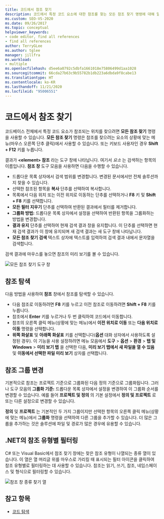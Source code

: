 ```yaml
---
title: 코드에서 참조 찾기
description: 코드에서 특정 코드 요소에 대한 참조를 찾는 모든 참조 찾기 명령에 대해 알아봅니다.
ms.custom: SEO-VS-2020
ms.date: 09/26/2017
ms.topic: conceptual
helpviewer_keywords:
- code editor, find all references
- find all references
author: TerryGLee
ms.author: tglee
manager: jillfra
ms.workload:
- multiple
ms.openlocfilehash: d5ee6a0792c5dbfa1661018e75806499d1aa1028
ms.sourcegitcommit: 66cda27b63c9b55782b1db223a6dbda9f8cabe13
ms.translationtype: HT
ms.contentlocale: ko-KR
ms.lasthandoff: 11/21/2020
ms.locfileid: "95006551"
---
```

# <a name="find-references-in-your-code"></a>코드에서 참조 찾기

코드베이스 전체에서 특정 코드 요소가 참조되는 위치를 찾으려면 **모든 참조 찾기** 명령을 사용할 수 있습니다. **모든 참조 찾기** 명령은 참조를 찾으려는 요소의 상황에 맞는 메뉴(마우스 오른쪽 단추 클릭)에서 사용할 수 있습니다. 또는 키보드 사용자인 경우 **Shift + F12** 키를 누릅니다.

결과가 **\<element> 참조** 라는 도구 창에 나타납니다. 여기서 *요소* 는 검색하는 항목의 이름입니다. **참조 창** 도구 모음을 사용하면 다음을 수행할 수 있습니다.
- 드롭다운 목록 상자에서 검색 범위를 변경합니다. 변경된 문서에서만 전체 솔루션까지 찾을 수 있습니다.
- 선택한 참조된 항목을 **복사** 단추를 선택하여 복사합니다.
- 목록에서 다음 위치 또는 이전 위치로 이동하는 단추를 선택하거나 **F8** 키 및 **Shift + F8** 키를 선택합니다.
- **모든 필터 지우기** 단추를 선택하여 반환된 결과에서 필터를 제거합니다.
- **그룹화 방법:** 드롭다운 목록 상자에서 설정을 선택하여 반환된 항목을 그룹화하는 방법을 변경합니다.
- **결과 유지** 단추를 선택하여 현재 검색 결과 창을 유지합니다. 이 단추를 선택하면 현재 검색 결과가 이 창에 유지되며 새 검색 결과는 새 도구 창에 나타납니다.
- **모든 참조 찾기 검색** 텍스트 상자에 텍스트를 입력하여 검색 결과 내에서 문자열을 검색합니다.

검색 결과에 마우스를 놓으면 참조의 미리 보기를 볼 수 있습니다.

![모든 참조 찾기 도구 창](../ide/media/vside_findallreferences.png)

## <a name="navigate-to-references"></a>참조 탐색
다음 방법을 사용하여 **참조** 창에서 참조를 탐색할 수 있습니다.

- 다음 참조로 이동하려면 **F8** 키를 누르고 이전 참조로 이동하려면 **Shift + F8** 키를 누릅니다.
- 참조에서 **Enter** 키를 누르거나 두 번 클릭하여 코드에서 이동합니다.
- 참조의 오른쪽 클릭 메뉴(상황에 맞는 메뉴)에서 **이전 위치로 이동** 또는 **다음 위치로 이동** 명령을 선택합니다.
- **위쪽 화살표** 및 **아래쪽 화살표** 키를 선택합니다(**옵션** 대화 상자에서 사용하도록 설정된 경우). 이 기능을 사용 설정하려면 메뉴 모음에서 **도구** > **옵션** > **환경** > **탭 및 Windows** > **미리 보기 탭** 을 선택한 다음, **미리 보기 탭에서 새 파일을 열 수 있음** 및 **이동에서 선택한 파일 미리 보기** 상자를 선택합니다.

## <a name="change-reference-groupings"></a>참조 그룹 변경
기본적으로 참조는 프로젝트 기준으로 그룹화된 다음 정의 기준으로 그룹화됩니다. 그러나 도구 모음의 **그룹화 기준:** 드롭다운 목록 상자에서 설정을 변경하여 이 그룹화 순서를 변경할 수 있습니다. 예를 들어 **프로젝트 및 정의** 의 기본 설정에서 **정의 및 프로젝트** 로 또는 다른 설정으로 변경할 수 있습니다.

**정의** 및 **프로젝트** 는 기본적인 두 가지 그룹이지만 선택한 항목의 오른쪽 클릭 메뉴(상황에 맞는 메뉴)에서 **그룹화** 명령을 선택하여 다른 그룹을 추가할 수 있습니다. 더 많은 그룹을 추가하는 것은 솔루션에 파일 및 경로가 많은 경우에 유용할 수 있습니다.

## <a name="filter-by-reference-type-in-net"></a>.NET의 참조 유형별 필터링
C# 또는 Visual Basic에서 참조 찾기 창에는 찾은 참조 유형이 나열되는 종류 열이 있습니다. 이 열은 열 머리글 위를 마우스로 가리킬 때 표시되는 필터 아이콘을 클릭하여 참조 유형별로 필터링하는 데 사용할 수 있습니다. 참조는 읽기, 쓰기, 참조, 네임스페이스 및 형식으로 필터링할 수 있습니다.

![참조 창 종류 찾기 열 ](../ide/media/vside_findallreferencesKind.png)

## <a name="see-also"></a>참고 항목

- [코드 탐색](../ide/navigating-code.md)
